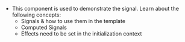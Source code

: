 - This component is used to demonstrate the signal. Learn about the following concepts:
  - Signals & how to use them in the template
  - Computed Signals
  - Effects need to be set in the initialization context
